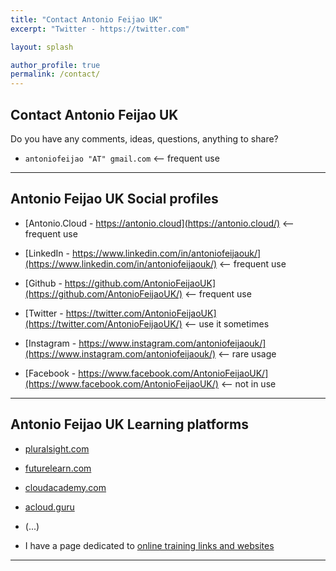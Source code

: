```yaml
---
title: "Contact Antonio Feijao UK"
excerpt: "Twitter - https://twitter.com"

layout: splash

author_profile: true
permalink: /contact/
---
```


## Contact Antonio Feijao UK

Do you have any comments, ideas, questions, anything to share? 

* `antoniofeijao "AT" gmail.com` <-- frequent use

---

## Antonio Feijao UK Social profiles

* [Antonio.Cloud - https://antonio.cloud](https://antonio.cloud/) <-- frequent use

* [LinkedIn - https://www.linkedin.com/in/antoniofeijaouk/](https://www.linkedin.com/in/antoniofeijaouk/) <-- frequent use
  
* [Github - https://github.com/AntonioFeijaoUK](https://github.com/AntonioFeijaoUK/) <-- frequent use

* [Twitter - https://twitter.com/AntonioFeijaoUK](https://twitter.com/AntonioFeijaoUK/) <-- use it sometimes

* [Instagram - https://www.instagram.com/antoniofeijaouk/](https://www.instagram.com/antoniofeijaouk/) <-- rare usage
 
* [Facebook - https://www.facebook.com/AntonioFeijaoUK/](https://www.facebook.com/AntonioFeijaoUK/) <-- not in use

---

## Antonio Feijao UK Learning platforms

* [pluralsight.com](https://app.pluralsight.com/profile/antoniofeijaouk)

* [futurelearn.com](https://www.futurelearn.com/)

* [cloudacademy.com](https://cloudacademy.com/)

* [acloud.guru](https://learn.acloud.guru/profile/antoniofeijaouk)

* (...)

* I have a page dedicated to [online training links and websites](/training/)

---

